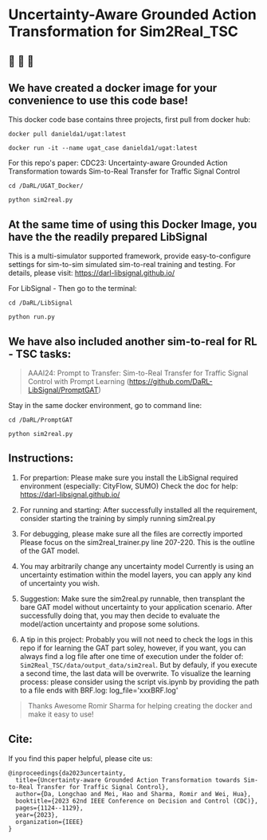 
# Uncertainty-Aware Grounded Action Transformation for Sim2Real_TSC


## 🚀 🚀 🚀
## We have created a docker image for your convenience to use this code base!

This docker code base contains three projects, first pull from docker hub: 

`docker pull danielda1/ugat:latest`

`docker run -it --name ugat_case danielda1/ugat:latest`

For this repo's paper:  CDC23: Uncertainty-aware Grounded Action Transformation towards Sim-to-Real Transfer for Traffic Signal Control

`cd /DaRL/UGAT_Docker/`

`python sim2real.py`

## At the same time of using this Docker Image, you have the the readily prepared LibSignal
This is a multi-simulator supported framework, provide easy-to-configure settings for sim-to-sim simulated sim-to-real training and testing.
For details, please visit: https://darl-libsignal.github.io/


For LibSignal - Then go to the terminal: 

`cd /DaRL/LibSignal`

`python run.py`


## We have also included another sim-to-real for RL - TSC tasks:  

> AAAI24: Prompt to Transfer: Sim-to-Real Transfer for Traffic Signal Control with Prompt Learning (https://github.com/DaRL-LibSignal/PromptGAT)

Stay in the same docker environment, go to command line:

`cd /DaRL/PromptGAT`

`python sim2real.py`


## Instructions:

1. For prepartion: 
Please make sure you install the LibSignal required environment (especially: CityFlow, SUMO)
Check the doc for help: https://darl-libsignal.github.io/

2. For running and starting:
After successfully installed all the requirement, consider starting the training by simply running sim2real.py

3. For debugging, please make sure all the files are correctly imported
Please focus on the sim2real_trainer.py line 207-220. This is the outline of the GAT model.

4. You may arbitrarily change any uncertainty model 
Currently is using an uncertainty estimation within the model layers, you can apply any kind of uncertainty you wish.

5. Suggestion:
Make sure the sim2real.py runnable, then transplant the bare GAT model without uncertainty to your application scenario.
After successfully doing that, you may then decide to evaluate the model/action uncertainty and propose some solutions.

6. A tip in this project:
Probably you will not need to check the logs in this repo if for learning the GAT part soley, however, if you want, you can always find a log file after
one time of execution under the folder of: `Sim2Real_TSC/data/output_data/sim2real`. But by defauly, if you execute a second time, the last data will be overwrite.
To visualize the learning process: please consider using the script vis.ipynb by providing the path to a file ends with BRF.log: log_file='xxxBRF.log'


> Thanks Awesome Romir Sharma for helping creating the docker and make it easy to use!



## Cite:
If you find this paper helpful, please cite us:
```
@inproceedings{da2023uncertainty,
  title={Uncertainty-aware Grounded Action Transformation towards Sim-to-Real Transfer for Traffic Signal Control},
  author={Da, Longchao and Mei, Hao and Sharma, Romir and Wei, Hua},
  booktitle={2023 62nd IEEE Conference on Decision and Control (CDC)},
  pages={1124--1129},
  year={2023},
  organization={IEEE}
}
```

